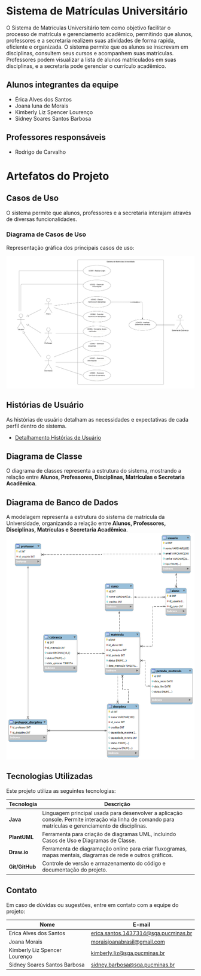 # Sistema de Matrículas Universitário 
O Sistema de Matrículas Universitário tem como objetivo facilitar o processo de matrícula e gerenciamento acadêmico, permitindo que alunos, professores e a secretaria realizem suas atividades de forma rapida, eficiente e organizada. O sistema permite que os alunos se inscrevam em disciplinas, consultem seus cursos e acompanhem suas matrículas. Professores podem visualizar a lista de alunos matriculados em suas disciplinas, e a secretaria pode gerenciar o currículo acadêmico.  

## Alunos integrantes da equipe
* Érica Alves dos Santos
* Joana Iuna de Morais
* Kimberly Liz Spencer Lourenço
* Sidney Soares Santos Barbosa

## Professores responsáveis
* Rodrigo de Carvalho

# Artefatos do Projeto 

##  Casos de Uso  

O sistema permite que alunos, professores e a secretaria interajam através de diversas funcionalidades.  

### Diagrama de Casos de Uso  

Representação gráfica dos principais casos de uso: 

![Diagrama de Casos de Uso](Artefatos/Casos%20de%20Uso/SistemaMatriculasCasosDeUso_V2.png)

## Histórias de Usuário
As histórias de usuário detalham as necessidades e expectativas de cada perfil dentro do sistema.
- [Detalhamento Histórias de Usuário ](Artefatos/Histórias%20de%20Usuário/README.md)

## Diagrama de Classe  
O diagrama de classes representa a estrutura do sistema, mostrando a relação entre **Alunos, Professores, Disciplinas, Matrículas e Secretaria Acadêmica**.  

## Diagrama de Banco de Dados  
A modelagem representa a estrutura do sistema de matrícula da Universidade, organizando a relação entre **Alunos, Professores, Disciplinas, Matrículas e Secretaria Acadêmica**.
![Modelagem Banco de Dados](Artefatos/Modelagem%20BD/ModelagemBD.png)

## Tecnologias Utilizadas 
Este projeto utiliza as seguintes tecnologias:

| Tecnologia | Descrição |
|------------|------------|
| **Java** | Linguagem principal usada para desenvolver a aplicação console. Permite interação via linha de comando para matrículas e gerenciamento de disciplinas. |
| **PlantUML** | Ferramenta para criação de diagramas UML, incluindo Casos de Uso e Diagramas de Classe. |
| **Draw.io** | Ferramenta de diagramação online para criar fluxogramas, mapas mentais, diagramas de rede e outros gráficos. |
| **Git/GitHub** | Controle de versão e armazenamento do código e documentação do projeto. |

## Contato  
Em caso de dúvidas ou sugestões, entre em contato com a equipe do projeto:  

| Nome | E-mail |
|------|--------|
| Erica Alves dos Santos | erica.santos.1437314@sga.pucminas.br |
| Joana Morais | moraisjoanabrasil@gmail.com |
| Kimberly Liz Spencer Lourenço| kimberly.liz@sga.pucminas.br |
| Sidney Soares Santos Barbosa | sidney.barbosa@sga.pucminas.br |


